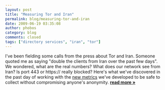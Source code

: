 ```yaml
---
layout: post
title: "Measuring Tor and Iran"
permalink: blog/measuring-tor-and-iran
date: 2009-06-19 03:35:08
author: phobos
category: blog
comments: closed
tags: ["directory services", "iran", "tor"]
---
```


I've been fielding some calls from the press about Tor and Iran. Someone quoted me as saying "double the clients from Iran over the past few days". We wondered, what are the real numbers? What does our network see from Iran? Is port 443 or https:// really blocked? Here's what we've discovered in the past day of working with the [new metrics](https://blog.torproject.org/blog/performance-measurements-and-blockingresistance-analysis-tor-network) we've developed to be safe to collect without compromising anyone's anonymity. [**read more »**](https://blog.torproject.org/blog/measuring-tor-and-iran)
